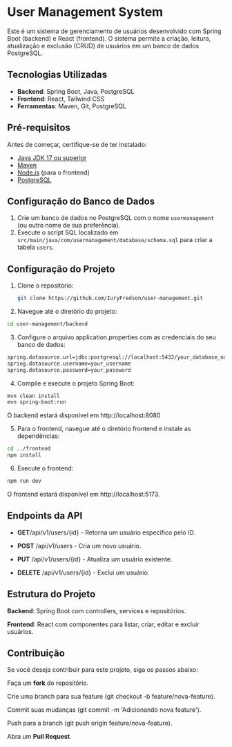 # User Management System

Este é um sistema de gerenciamento de usuários desenvolvido com Spring Boot (backend) e React (frontend). O sistema permite a criação, leitura, atualização e exclusão (CRUD) de usuários em um banco de dados PostgreSQL.

## Tecnologias Utilizadas

- **Backend**: Spring Boot, Java, PostgreSQL
- **Frontend**: React, Tailwind CSS
- **Ferramentas**: Maven, Git, PostgreSQL

## Pré-requisitos

Antes de começar, certifique-se de ter instalado:

- [Java JDK 17 ou superior](https://www.oracle.com/java/technologies/javase-downloads.html)
- [Maven](https://maven.apache.org/download.cgi)
- [Node.js](https://nodejs.org/) (para o frontend)
- [PostgreSQL](https://www.postgresql.org/download/)

## Configuração do Banco de Dados

1. Crie um banco de dados no PostgreSQL com o nome `usermanagement` (ou outro nome de sua preferência).
2. Execute o script SQL localizado em `src/main/java/com/usermanagement/database/schema.sql` para criar a tabela `users`.

## Configuração do Projeto

1. Clone o repositório:

   ```bash
   git clone https://github.com/IuryFredson/user-management.git
   ```

2. Navegue até o diretório do projeto:

```bash
cd user-management/backend
```
3. Configure o arquivo application.properties com as credenciais do seu banco de dados:

```bash
spring.datasource.url=jdbc:postgresql://localhost:5432/your_database_name
spring.datasource.username=your_username
spring.datasource.password=your_password
```

4. Compile e execute o projeto Spring Boot:

```bash
mvn clean install
mvn spring-boot:run
```
O backend estará disponível em http://localhost:8080

5. Para o frontend, navegue até o diretório frontend e instale as dependências:

```bash
cd ../frontend
npm install
```
6. Execute o frontend:

```bash
npm run dev
```
O frontend estará disponível em http://localhost:5173.


## **Endpoints da API**
- **GET**/api/v1/users/{id} - Retorna um usuário específico pelo ID.

- **POST** /api/v1/users - Cria um novo usuário.

- **PUT** /api/v1/users/{id} - Atualiza um usuário existente.

- **DELETE** /api/v1/users/{id} - Exclui um usuário.


## **Estrutura do Projeto**
**Backend**: Spring Boot com controllers, services e repositórios.

**Frontend**: React com componentes para listar, criar, editar e excluir usuários.


## **Contribuição**
Se você deseja contribuir para este projeto, siga os passos abaixo:

Faça um **fork** do repositório.

Crie uma branch para sua feature (git checkout -b feature/nova-feature).

Commit suas mudanças (git commit -m 'Adicionando nova feature').

Push para a branch (git push origin feature/nova-feature).

Abra um **Pull Request**.



